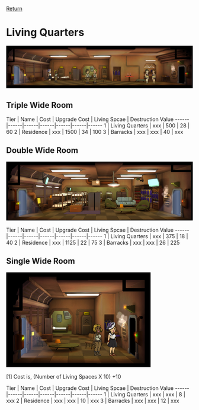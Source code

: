 [Return](../README.md)

Living Quarters
===========

![Living Quarters](t1images/triplelivingquarters.jpg)

## Triple Wide Room

Tier | Name | Cost | Upgrade Cost | Living Spcae | Destruction Value
------|------|------|------|------|------|------
1 | Living Quarters | xxx | 500 | 28 | 60
2 | Residence | xxx | 1500 | 34 | 100
3 | Barracks | xxx | xxx | 40 | xxx

## Double Wide Room

![Living Quarters](t3images/doublebarracks.jpg)

Tier | Name | Cost | Upgrade Cost | Living Spcae | Destruction Value
------|------|------|------|------|------|------
1 | Living Quarters | xxx | 375 | 18 | 40
2 | Residence | xxx | 1125 | 22 | 75
3 | Barracks | xxx | xxx | 26 | 225

## Single Wide Room

![Living Quarters](t1images/singlelivingquarters.jpg)

[1] Cost is, (Number of Living Spaces X 10) +10

Tier | Name | Cost | Upgrade Cost | Living Spcae | Destruction Value
------|------|------|------|------|------|------
1 | Living Quarters | xxx | xxx | 8 | xxx
2 | Residence | xxx | xxx | 10 | xxx
3 | Barracks | xxx | xxx | 12 | xxx
